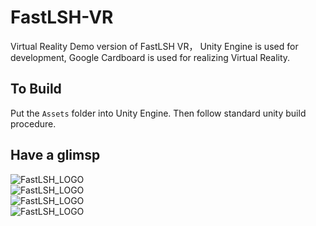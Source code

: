 # FastLSH-VR
Virtual Reality Demo version of FastLSH VR， Unity Engine is used for development, Google Cardboard is used for realizing Virtual Reality.


## To Build
Put the `Assets` folder into Unity Engine. Then follow standard unity build procedure.

## Have a glimsp 


![FastLSH_LOGO](https://cloud.githubusercontent.com/assets/11495951/26063922/04249d8c-39c2-11e7-9ff2-3a6d2850c0c2.png)  
![FastLSH_LOGO](https://cloud.githubusercontent.com/assets/11495951/26063916/ff6810ee-39c1-11e7-940d-82f8e95d861c.png)  
![FastLSH_LOGO](https://cloud.githubusercontent.com/assets/11495951/26063928/085615fc-39c2-11e7-8387-a6121e3610f8.png)  
![FastLSH_LOGO](https://cloud.githubusercontent.com/assets/11495951/26063917/ff698514-39c1-11e7-8081-795bc41c57a7.png)  

